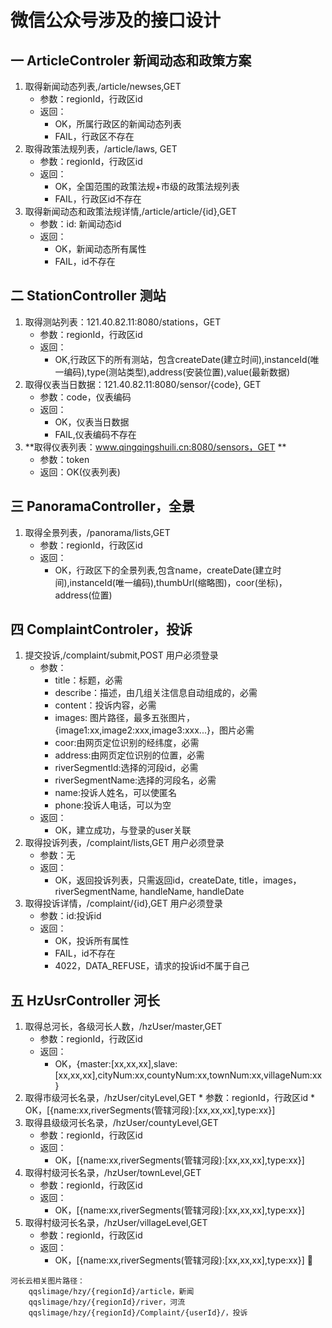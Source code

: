 # 微信公众号涉及的接口设计
## 一 ArticleControler 新闻动态和政策方案 
>
1. 取得新闻动态列表,/article/newses,GET
    * 参数：regionId，行政区id
    * 返回：
        * OK，所属行政区的新闻动态列表
        * FAIL，行政区不存在
2. 取得政策法规列表，/article/laws, GET
    * 参数：regionId，行政区id
    * 返回：
        * OK，全国范围的政策法规+市级的政策法规列表  
        * FAIL，行政区id不存在
3. 取得新闻动态和政策法规详情,/article/article/{id},GET
    * 参数：id: 新闻动态id
    * 返回：
        * OK，新闻动态所有属性
        * FAIL，id不存在

## 二 StationController 测站
>
1. 取得测站列表：121.40.82.11:8080/stations，GET
    * 参数：regionId，行政区id
    * 返回：
        * OK,行政区下的所有测站，包含createDate(建立时间),instanceId(唯一编码),type(测站类型),address(安装位置),value(最新数据)
2. 取得仪表当日数据：121.40.82.11:8080/sensor/{code}, GET    
    * 参数：code，仪表编码
    * 返回：
        * OK，仪表当日数据
        * FAIL,仪表编码不存在
3. **取得仪表列表：www.qingqingshuili.cn:8080/sensors，GET **
    * 参数：token
    * 返回：OK(仪表列表)

## 三 PanoramaController，全景
>
1. 取得全景列表，/panorama/lists,GET
    * 参数：regionId，行政区id
    * 返回：
        * OK，行政区下的全景列表,包含name，createDate(建立时间),instanceId(唯一编码),thumbUrl(缩略图)，coor(坐标)，address(位置)

## 四 ComplaintControler，投诉
>
1. 提交投诉,/complaint/submit,POST
    用户必须登录
    * 参数：
        * title：标题，必需
        * describe：描述，由几组关注信息自动组成的，必需
        * content：投诉内容，必需
        * images: 图片路径，最多五张图片，{image1:xx,image2:xxx,image3:xxx...}，图片必需
        * coor:由网页定位识别的经纬度，必需
        * address:由网页定位识别的位置，必需
        * riverSegmentId:选择的河段id，必需
        * riverSegmentName:选择的河段名，必需
        * name:投诉人姓名，可以使匿名
        * phone:投诉人电话，可以为空
    * 返回：
        * OK，建立成功，与登录的user关联
2. 取得投诉列表，/complaint/lists,GET
    用户必须登录
    * 参数：无
    * 返回：
        * OK，返回投诉列表，只需返回id，createDate, title，images，riverSegmentName, handleName, handleDate
3. 取得投诉详情，/complaint/{id},GET
    用户必须登录
    * 参数：id:投诉id
    * 返回：
        * OK，投诉所有属性
        * FAIL，id不存在
        * 4022，DATA_REFUSE，请求的投诉id不属于自己

## 五 HzUsrController 河长
>
1. 取得总河长，各级河长人数，/hzUser/master,GET
    * 参数：regionId，行政区id
    * 返回：
        * OK，{master:[xx,xx,xx],slave:[xx,xx,xx],cityNum:xx,countyNum:xx,townNum:xx,villageNum:xx}
2. 取得市级河长名录，/hzUser/cityLevel,GET
        * 参数：regionId，行政区id
        * OK，[{name:xx,riverSegments(管辖河段):[xx,xx,xx],type:xx}]
3. 取得县级级河长名录，/hzUser/countyLevel,GET
    * 参数：regionId，行政区id
    * 返回：
        * OK，[{name:xx,riverSegments(管辖河段):[xx,xx,xx],type:xx}]
4. 取得村级河长名录，/hzUser/townLevel,GET
    * 参数：regionId，行政区id
    * 返回：
        * OK，[{name:xx,riverSegments(管辖河段):[xx,xx,xx],type:xx}]   
5. 取得村级河长名录，/hzUser/villageLevel,GET
    * 参数：regionId，行政区id
    * 返回：
        * OK，[{name:xx,riverSegments(管辖河段):[xx,xx,xx],type:xx}] 



```
河长云相关图片路径：
    qqslimage/hzy/{regionId}/article，新闻
    qqslimage/hzy/{regionId}/river，河流
    qqslimage/hzy/{regionId}/Complaint/{userId}/，投诉
```

